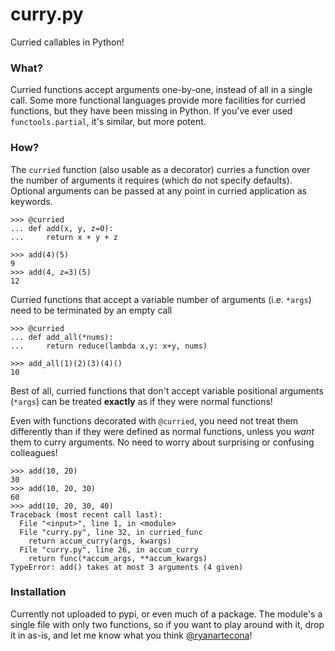 curry.py 
========

Curried callables in Python!

### What?

Curried functions accept arguments one-by-one, instead of all in a single call. Some more functional languages provide more facilities for curried functions, but they have been missing in Python. If you've ever used `functools.partial`, it's similar, but more potent. 

### How?

The `curried` function (also usable as a decorator) curries a function over the number of arguments it requires (which do not specify defaults). Optional arguments can be passed at any point in curried application as keywords.

	>>> @curried
	... def add(x, y, z=0):
	...     return x + y + z

	>>> add(4)(5)
	9
	>>> add(4, z=3)(5)
	12

Curried functions that accept a variable number of arguments (i.e. `*args`) need to be terminated by an empty call

	>>> @curried
	... def add_all(*nums):
	...     return reduce(lambda x,y: x+y, nums)

	>>> add_all(1)(2)(3)(4)()
	10

Best of all, curried functions that don't accept variable positional arguments (`*args`) can be treated **exactly** as if they were normal functions! 

Even with functions decorated with `@curried`, you need not treat them differently than if they were defined as normal functions, unless you *want* them to curry arguments. No need to worry about surprising or confusing colleagues!

	>>> add(10, 20)
	30
	>>> add(10, 20, 30)
	60
	>>> add(10, 20, 30, 40)
	Traceback (most recent call last):
	  File "<input>", line 1, in <module>
	  File "curry.py", line 32, in curried_func
	    return accum_curry(args, kwargs)
	  File "curry.py", line 26, in accum_curry
	    return func(*accum_args, **accum_kwargs)
	TypeError: add() takes at most 3 arguments (4 given)

### Installation

Currently not uploaded to pypi, or even much of a package. The module's a single file with only two functions, so if you want to play around with it, drop it in as-is, and let me know what you think [@ryanartecona](http://twitter.com/ryanartecona)!